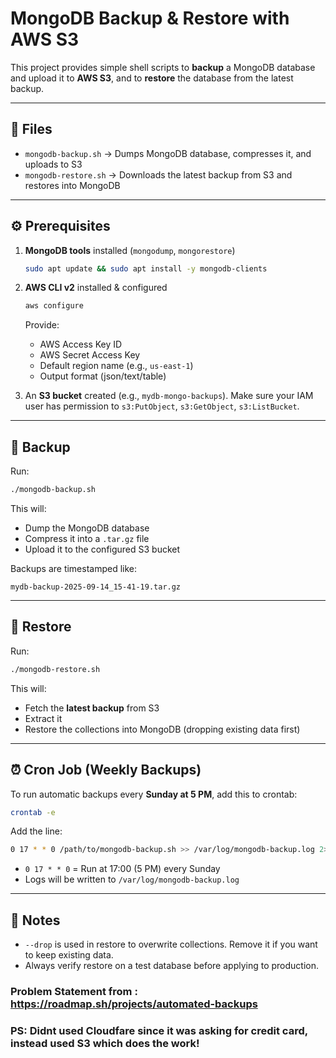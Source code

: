 # MongoDB Backup & Restore with AWS S3

This project provides simple shell scripts to **backup** a MongoDB database and upload it to **AWS S3**, and to **restore** the database from the latest backup.

---

## 📂 Files

* `mongodb-backup.sh` → Dumps MongoDB database, compresses it, and uploads to S3
* `mongodb-restore.sh` → Downloads the latest backup from S3 and restores into MongoDB

---

## ⚙️ Prerequisites

1. **MongoDB tools** installed (`mongodump`, `mongorestore`)

   ```bash
   sudo apt update && sudo apt install -y mongodb-clients
   ```

2. **AWS CLI v2** installed & configured

   ```bash
   aws configure
   ```

   Provide:

   * AWS Access Key ID
   * AWS Secret Access Key
   * Default region name (e.g., `us-east-1`)
   * Output format (json/text/table)

3. An **S3 bucket** created (e.g., `mydb-mongo-backups`).
   Make sure your IAM user has permission to `s3:PutObject`, `s3:GetObject`, `s3:ListBucket`.

---

## 🚀 Backup

Run:

```bash
./mongodb-backup.sh
```

This will:

* Dump the MongoDB database
* Compress it into a `.tar.gz` file
* Upload it to the configured S3 bucket

Backups are timestamped like:

```
mydb-backup-2025-09-14_15-41-19.tar.gz
```

---

## 🔄 Restore

Run:

```bash
./mongodb-restore.sh
```

This will:

* Fetch the **latest backup** from S3
* Extract it
* Restore the collections into MongoDB (dropping existing data first)

---

## ⏰ Cron Job (Weekly Backups)

To run automatic backups every **Sunday at 5 PM**, add this to crontab:

```bash
crontab -e
```

Add the line:

```bash
0 17 * * 0 /path/to/mongodb-backup.sh >> /var/log/mongodb-backup.log 2>&1
```

* `0 17 * * 0` = Run at 17:00 (5 PM) every Sunday
* Logs will be written to `/var/log/mongodb-backup.log`

---

## 📝 Notes

* `--drop` is used in restore to overwrite collections. Remove it if you want to keep existing data.
* Always verify restore on a test database before applying to production.

### Problem Statement from : https://roadmap.sh/projects/automated-backups

### PS: Didnt used Cloudfare since it was asking for credit card, instead used S3 which does the work!
